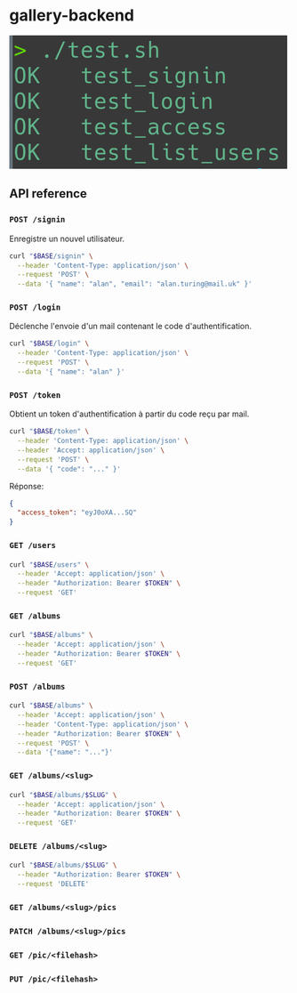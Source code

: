 # gallery-backend

![tests](./test.png)

## API reference

### `POST /signin`

Enregistre un nouvel utilisateur.

```bash
curl "$BASE/signin" \
  --header 'Content-Type: application/json' \
  --request 'POST' \
  --data '{ "name": "alan", "email": "alan.turing@mail.uk" }'
```

### `POST /login`

Déclenche l'envoie d'un mail contenant le code d'authentification.

```bash
curl "$BASE/login" \
  --header 'Content-Type: application/json' \
  --request 'POST' \
  --data '{ "name": "alan" }'
```

### `POST /token`

Obtient un token d'authentification à partir du code reçu par mail.

```bash
curl "$BASE/token" \
  --header 'Content-Type: application/json' \
  --header 'Accept: application/json' \
  --request 'POST' \
  --data '{ "code": "..." }'
```

Réponse:
```json
{
  "access_token": "eyJ0oXA...SQ"
}
```

### `GET /users`

```bash
curl "$BASE/users" \
  --header 'Accept: application/json' \
  --header "Authorization: Bearer $TOKEN" \
  --request 'GET'
```

### `GET /albums`

```bash
curl "$BASE/albums" \
  --header 'Accept: application/json' \
  --header "Authorization: Bearer $TOKEN" \
  --request 'GET'
```

### `POST /albums`

```bash
curl "$BASE/albums" \
  --header 'Accept: application/json' \
  --header 'Content-Type: application/json' \
  --header "Authorization: Bearer $TOKEN" \
  --request 'POST' \
  --data '{"name": "..."}'
```

### `GET /albums/<slug>`

```bash
curl "$BASE/albums/$SLUG" \
  --header 'Accept: application/json' \
  --header "Authorization: Bearer $TOKEN" \
  --request 'GET'
```

### `DELETE /albums/<slug>`

```bash
curl "$BASE/albums/$SLUG" \
  --header "Authorization: Bearer $TOKEN" \
  --request 'DELETE'
```

### `GET /albums/<slug>/pics`

### `PATCH /albums/<slug>/pics`

### `GET /pic/<filehash>`

### `PUT /pic/<filehash>`

